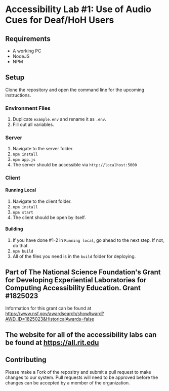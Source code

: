 # Accessibility Lab #1: Use of Audio Cues for Deaf/HoH Users

## Requirements

- A working PC
- NodeJS
- NPM

## Setup

Clone the repository and open the command line for the upcoming instructions.

### Environment Files
1. Duplicate `example.env` and rename it as `.env`.
2. Fill out all variables.

### Server
1. Navigate to the server folder.
2. `npm install`
3. `npm app.js`
4. The server should be accessible via `http://localhost:5000`

### Client

#### Running Local
1. Navigate to the client folder.
2. `npm install`
3. `npm start`
4. The client should be open by itself.

#### Building
1. If you have done #1-2 in `Running local`, go ahead to the next step. If not, do that.
2. `npm build`
3. All of the files you need is in the `build` folder for deploying.

## Part of The National Science Foundation's Grant for Developing Experiential Laboratories for Computing Accessibility Education. Grant #1825023
Information for this grant can be found at https://www.nsf.gov/awardsearch/showAward?AWD_ID=1825023&HistoricalAwards=false
## The website for all of the accessibility labs can be found at https://all.rit.edu 

## Contributing
Please make a Fork of the repositry and submit a pull request to make changes to our system. Pull requests will need to be approved before the changes can be accepted by a member of the organization.
